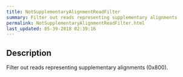 ```yaml
---
title: NotSupplementaryAlignmentReadFilter
summary: Filter out reads representing supplementary alignments
permalink: NotSupplementaryAlignmentReadFilter.html
last_updated: 05-39-2018 02:39:16
---
```



## Description

Filter out reads representing supplementary alignments (0x800).

